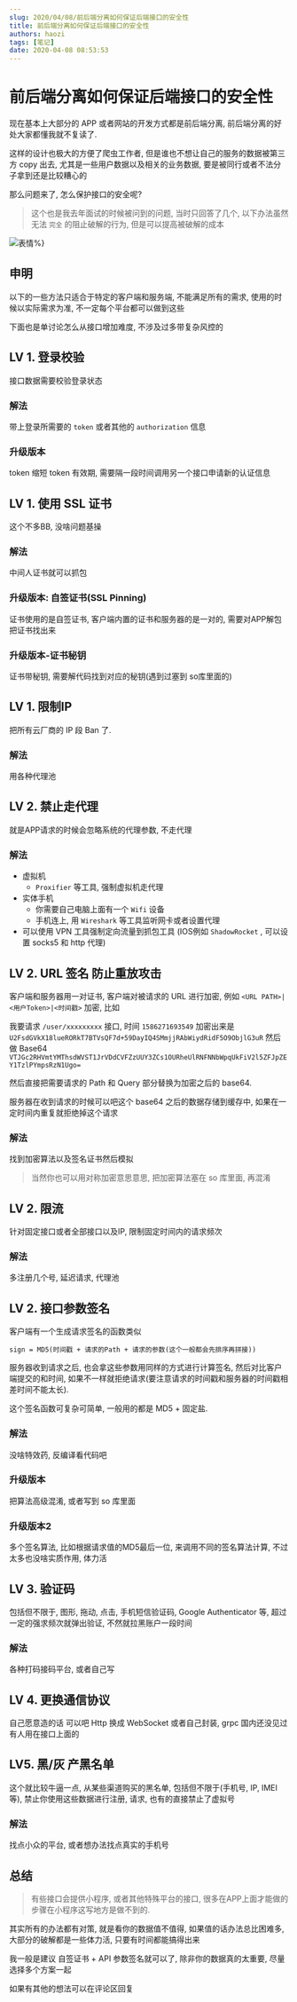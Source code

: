 ```yaml
---
slug: 2020/04/08/前后端分离如何保证后端接口的安全性
title: 前后端分离如何保证后端接口的安全性
authors: haozi
tags: [笔记]
date: 2020-04-08 08:53:53
---
```



# 前后端分离如何保证后端接口的安全性

现在基本上大部分的 APP 或者网站的开发方式都是前后端分离, 前后端分离的好处大家都懂我就不复读了. 

这样的设计也极大的方便了爬虫工作者, 但是谁也不想让自己的服务的数据被第三方 copy 出去, 尤其是一些用户数据以及相关的业务数据, 要是被同行或者不法分子拿到还是比较糟心的

那么问题来了, 怎么保护接口的安全呢?




> 这个也是我去年面试的时候被问到的问题, 当时只回答了几个, 以下办法虽然无法 `完全` 的阻止破解的行为, 但是可以提高被破解的成本



![表情%}](./前后端分离如何保证后端接口的安全性/file_5258044.png)



<!--truncate-->







## 申明

以下的一些方法只适合于特定的客户端和服务端, 不能满足所有的需求, 使用的时候以实际需求为准, 不一定每个平台都可以做到这些

下面也是单讨论怎么从接口增加难度, 不涉及过多带复杂风控的



## LV 1. 登录校验

接口数据需要校验登录状态

### 解法

带上登录所需要的 `token` 或者其他的 `authorization` 信息

### 升级版本

token 缩短 token 有效期, 需要隔一段时间调用另一个接口申请新的认证信息





## LV 1. 使用 SSL 证书

这个不多BB, 没啥问题基操

### 解法

中间人证书就可以抓包

### 升级版本: 自签证书(SSL Pinning)

证书使用的是自签证书, 客户端内置的证书和服务器的是一对的,  需要对APP解包把证书找出来

### 升级版本-证书秘钥

证书带秘钥, 需要解代码找到对应的秘钥(遇到过塞到 so库里面的)





## LV 1. 限制IP

把所有云厂商的 IP 段 Ban 了.

### 解法

用各种代理池



## LV 2. 禁止走代理

就是APP请求的时候会忽略系统的代理参数, 不走代理

### 解法

* 虚拟机
  * `Proxifier` 等工具,  强制虚拟机走代理
* 实体手机
  * 你需要自己电脑上面有一个 `Wifi` 设备
  * 手机连上, 用 `Wireshark` 等工具监听网卡或者设置代理
* 可以使用 VPN 工具强制定向流量到抓包工具 (IOS例如 `ShadowRocket` , 可以设置 socks5 和 http 代理)





## LV 2. URL 签名 防止重放攻击

客户端和服务器用一对证书, 客户端对被请求的 URL 进行加密, 例如 `<URL PATH>|<用户Token>|<时间戳>` 加密, 比如

我要请求 `/user/xxxxxxxxx` 接口, 时间 `1586271693549` 加密出来是 `U2FsdGVkX18lueRORkT7BTVsQF7d+59DayIQ4SMmjjRAbWiydRidF5O9ObjlG3uR` 然后做 Base64 `VTJGc2RHVmtYMThsdWVST1JrVDdCVFZzUUY3ZCs1OURheUlRNFNNbWpqUkFiV2l5ZFJpZEY1TzlPYmpsRzN1Ugo=`

然后直接把需要请求的 Path 和 Query 部分替换为加密之后的 base64.

服务器在收到请求的时候可以吧这个 base64 之后的数据存储到缓存中, 如果在一定时间内重复就拒绝掉这个请求

### 解法

找到加密算法以及签名证书然后模拟

> 当然你也可以用对称加密意思意思, 把加密算法塞在 so 库里面, 再混淆 





## LV 2. 限流

针对固定接口或者全部接口以及IP, 限制固定时间内的请求频次

### 解法

多注册几个号, 延迟请求, 代理池



## LV 2. 接口参数签名

客户端有一个生成请求签名的函数类似

`sign = MD5(时间戳 + 请求的Path + 请求的参数(这个一般都会先排序再拼接)) `

服务器收到请求之后, 也会拿这些参数用同样的方式进行计算签名, 然后对比客户端提交的和时间, 如果不一样就拒绝请求(要注意请求的时间戳和服务器的时间戳相差时间不能太长).

这个签名函数可复杂可简单, 一般用的都是 MD5 + 固定盐. 

### 解法

没啥特效药, 反编译看代码吧

### 升级版本

把算法高级混淆, 或者写到 so 库里面

### 升级版本2

多个签名算法,  比如根据请求值的MD5最后一位, 来调用不同的签名算法计算,  不过太多也没啥实质作用, 体力活





## LV 3. 验证码

包括但不限于, 图形, 拖动, 点击, 手机短信验证码, Google Authenticator 等, 超过一定的强求频次就弹出验证, 不然就拉黑账户一段时间

### 解法

各种打码接码平台, 或者自己写



## LV 4. 更换通信协议

自己愿意造的话 可以吧 Http 换成 WebSocket 或者自己封装, grpc 国内还没见过有人用在接口上面的



## LV5. 黑/灰 产黑名单

这个就比较牛逼一点, 从某些渠道购买的黑名单, 包括但不限于(手机号, IP, IMEI等), 禁止你使用这些数据进行注册, 请求, 也有的直接禁止了虚拟号

### 解法

找点小众的平台, 或者想办法找点真实的手机号





## 总结

> 有些接口会提供小程序, 或者其他特殊平台的接口, 很多在APP上面才能做的步骤在小程序这写地方是做不到的. 
>



其实所有的办法都有对策, 就是看你的数据值不值得, 如果值的话办法总比困难多, 大部分的破解都是一些体力活, 只要有时间都能搞得出来

我一般是建议 自签证书 + API 参数签名就可以了, 除非你的数据真的太重要, 尽量选择多个方案一起

如果有其他的想法可以在评论区回复

